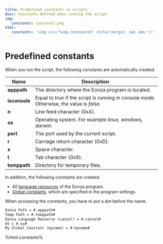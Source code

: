```yaml
---
title: Predefined constants in scripts
desc: Constants defined when running the script 
img:
   constants: constants.png
html:
   constants: '<img src="%img.constants%" style="margin: 1em 1em;"/>'
---
```

# Predefined constants

When you run the script, the following constants are automatically created.

Name | Description
------------|------------
**apppath** | The directory where the Eonza program is located.
**isconsole** | Equal to *true* if the script is running in console mode. Otherwise, the value is *false*.
**n** | Line feed character (0xA).
**os** | Operating system. For example *linux, windows, darwin*.
**port** | The port used by the current script.
**r** | Carriage return character (0xD).
**s** | Space character.
**t** | Tab character (0x9).
**temppath** | Directory for temporary files.

In addition, the following constants are created:

* All [language resources](https://github.com/gentee/eonza-assets/blob/master/languages/en.yaml) of the Eonza program.
* [Global constants](settings.html), which are specified in the program settings.

When accessing the constants, you have to put a dot before the name.

``` txt
Eonza Path = #.apppath#
Temp Path = #.temppath#
Eonza Language Resource (cancel) = #.cancel#  
OS = #.os#
My Global Constant (myname) = #.myname#
```

%html.constants%
